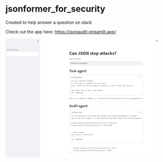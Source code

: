 # jsonformer_for_security
 
Created to help answer a question on slack

Check out the app here: https://jsonaudit.streamlit.app/

![App Screenshot](app.png)